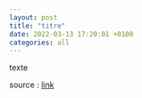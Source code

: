 ```yaml
---
layout: post
title: "titre"
date: 2022-03-13 17:20:01 +0100
categories: all
---
```


texte


<!--<img src="{{ site.baseurl }}/assets/images/FNhZzuWWYAIXYnD.jpeg">
<video controls width="400">
    <source src="{{ site.baseurl }}/assets/videos/Putin-crime-in-Kharkiv.webm" type="video/webm">
    <source src="{{ site.baseurl }}/assets/videos/Putin-crime-in-Kharkiv.mp4" type="video/mp4">
    Désolé, votre navigateur ne prend pas en charge les vidéos intégrées.
</video>

<iframe width="560" height="315" src="https://www.youtube.com/embed/YYJCODB0cLM" title="YouTube video player" frameborder="0" allow="accelerometer; autoplay; clipboard-write; encrypted-media; gyroscope; picture-in-picture" allowfullscreen></iframe>-->


source : <a href="https://">link</a>
